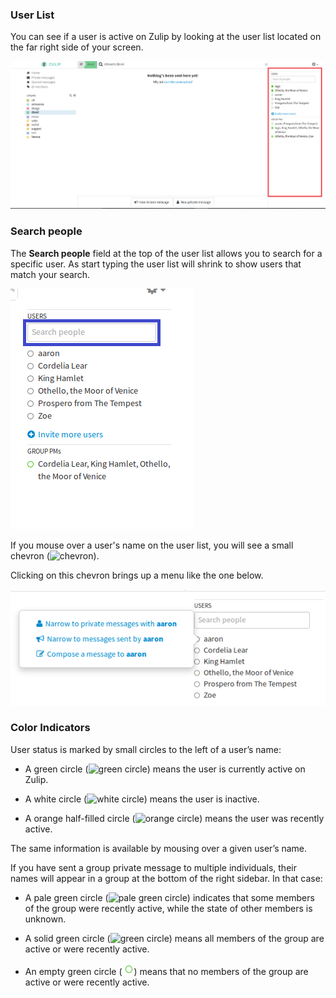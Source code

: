 ### User List

You can see if a user is active on Zulip by looking at the user list
located on the far right side of your screen.

![User List](/static/images/help/user-list.png)

### Search people

The **Search people** field at the top of the user list
allows you to search for a specific user.
As start typing the user list will shrink
to show users that match your search.

![Search Field](/static/images/help/search-field-user-list.png)

If you mouse over a user's name on the user list,
you will see a small chevron (![chevron](/static/images/help/chevron.png)).

Clicking on this chevron brings up a menu like the one below.

![Name Menu](/static/images/help/menu-name-in-user-list.png)

### Color Indicators

User status is marked by small circles to the left of a user’s name:

 * A green circle
   (![green circle](/static/images/help/green_circle.png)) means the
   user is currently active on Zulip.

 * A white circle (![white circle](/static/images/help/white_empty_circle.png))
   means the user is inactive.

 * A orange half-filled circle
   (![orange circle](/static/images/help/orange_half_circle.png))
   means the user was recently active.

 The same information is available by mousing over a given user’s name.

 If you have sent a group private message to multiple individuals,
 their names will appear in a group at the bottom of the right sidebar.
 In that case:

 * A pale green
 circle (![pale green circle](/static/images/help/pale_green_circle.png)) indicates that some members of the group were recently active,
 while the state of other members is unknown.

 * A solid green circle
 (![green circle](/static/images/help/green_circle.png)) means all members of the group are active or were recently active.

 * An empty green circle (![green circle](/static/images/help/green_empty_circle.png)) means that no members of the group are active or were recently active.
